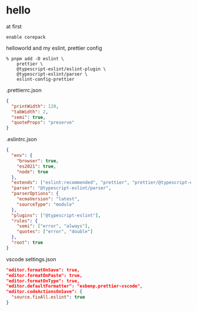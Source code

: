 # hello

at first

```shell
enable corepack
```

helloworld and my eslint, prettier config

```shell
% pnpm add -D eslint \
    prettier \
    @typescript-eslint/eslint-plugin \
    @typescript-eslint/parser \
    eslint-config-prettier
```

.prettierrc.json

```json
{
  "printWidth": 120,
  "tabWidth": 2,
  "semi": true,
  "quoteProps": "preserve"
}
```

.eslintrc.json

```json
{
  "env": {
    "browser": true,
    "es2021": true,
    "node": true
  },
  "extends": ["eslint:recommended", "prettier", "prettier/@typescript-eslint", "plugin:@typescript-eslint/recommended"],
  "parser": "@typescript-eslint/parser",
  "parserOptions": {
    "ecmaVersion": "latest",
    "sourceType": "module"
  },
  "plugins": ["@typescript-eslint"],
  "rules": {
    "semi": ["error", "always"],
    "quotes": ["error", "double"]
  },
  "root": true
}
```

vscode settings.json

```json
"editor.formatOnSave": true,
"editor.formatOnPaste": true,
"editor.formatOnType": true,
"editor.defaultFormatter": "esbenp.prettier-vscode",
"editor.codeActionsOnSave": {
  "source.fixAll.eslint": true
}

```
